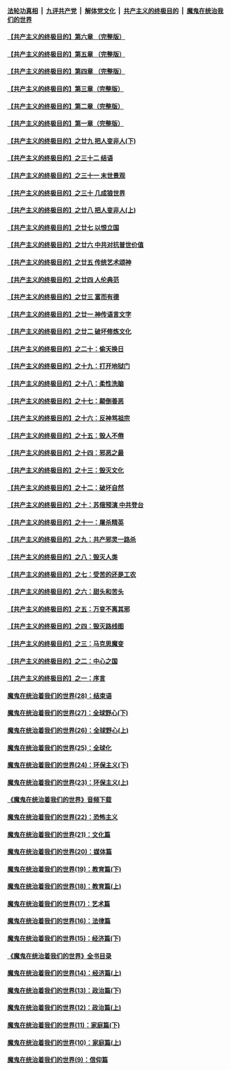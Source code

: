 ####  [法轮功真相](../../../../basic/blob/master/README.md?t=11200513) &nbsp;|&nbsp; [九评共产党](../../../../9ping.md/blob/master/README.md?t=11200513) &nbsp;|&nbsp; [解体党文化](../../../../jtdwh.md/blob/master/README.md?t=11200513)  &nbsp;|&nbsp; [共产主义的终极目的](../../../../gczydzjmd.md/blob/master/README.md?t=11200513) &nbsp;|&nbsp; [魔鬼在统治我们的世界](../../../../mgztzwmdsj.md/blob/master/README.md?t=11200513) 

#### [【共产主义的终极目的】第六章 （完整版）](../pages/nsc422/n11428913.md?t=11200513) 

#### [【共产主义的终极目的】第五章 （完整版）](../pages/nsc422/n11428912.md?t=11200513) 

#### [【共产主义的终极目的】第四章 （完整版）](../pages/nsc422/n11428907.md?t=11200513) 

#### [【共产主义的终极目的】第三章（完整版）](../pages/nsc422/n11428848.md?t=11200513) 

#### [【共产主义的终极目的】第二章（完整版）](../pages/nsc422/n11428831.md?t=11200513) 

#### [【共产主义的终极目的】第一章（完整版）](../pages/nsc422/n11417651.md?t=11200513) 

#### [【共产主义的终极目的】之廿九 把人变非人(下)](../pages/nsc422/n11344140.md?t=11200513) 

#### [【共产主义的终极目的】之三十二 结语](../pages/nsc422/n11360535.md?t=11200513) 

#### [【共产主义的终极目的】之三十一 末世景观](../pages/nsc422/n11351129.md?t=11200513) 

#### [【共产主义的终极目的】之三十 几成狼世界](../pages/nsc422/n11348280.md?t=11200513) 

#### [【共产主义的终极目的】之廿八 把人变非人(上)](../pages/nsc422/n11340492.md?t=11200513) 

#### [【共产主义的终极目的】之廿七 以恨立国](../pages/nsc422/n11336944.md?t=11200513) 

#### [【共产主义的终极目的】之廿六 中共对抗普世价值](../pages/nsc422/n11324785.md?t=11200513) 

#### [【共产主义的终极目的】之廿五 传统艺术颂神](../pages/nsc422/n11296396.md?t=11200513) 

#### [【共产主义的终极目的】之廿四 人伦典范](../pages/nsc422/n11296397.md?t=11200513) 

#### [【共产主义的终极目的】之廿三 富而有德](../pages/nsc422/n11283598.md?t=11200513) 

#### [【共产主义的终极目的】之廿一 神传语言文字](../pages/nsc422/n11263265.md?t=11200513) 

#### [【共产主义的终极目的】之廿二 破坏修炼文化](../pages/nsc422/n11245728.md?t=11200513) 

#### [【共产主义的终极目的】之二十：偷天换日](../pages/nsc422/n11238846.md?t=11200513) 

#### [【共产主义的终极目的】之十九：打开地狱门](../pages/nsc422/n11206376.md?t=11200513) 

#### [【共产主义的终极目的】之十八：柔性洗脑](../pages/nsc422/n11199994.md?t=11200513) 

#### [【共产主义的终极目的】之十七：颠倒善恶](../pages/nsc422/n11179782.md?t=11200513) 

#### [【共产主义的终极目的】之十六：反神骂祖宗](../pages/nsc422/n11166798.md?t=11200513) 

#### [【共产主义的终极目的】之十五：毁人不倦](../pages/nsc422/n11166792.md?t=11200513) 

#### [【共产主义的终极目的】之十四：邪恶之最](../pages/nsc422/n11150249.md?t=11200513) 

#### [【共产主义的终极目的】之十三：毁灭文化](../pages/nsc422/n11135227.md?t=11200513) 

#### [【共产主义的终极目的】之十二：破坏自然](../pages/nsc422/n11135214.md?t=11200513) 

#### [【共产主义的终极目的】之十：苏俄预演 中共登台](../pages/nsc422/n11118424.md?t=11200513) 

#### [【共产主义的终极目的】之十一：屠杀精英](../pages/nsc422/n11118442.md?t=11200513) 

#### [【共产主义的终极目的】之九：共产邪灵一路杀](../pages/nsc422/n11114139.md?t=11200513) 

#### [【共产主义的终极目的】之八：毁灭人类](../pages/nsc422/n11108503.md?t=11200513) 

#### [【共产主义的终极目的】之七：受苦的还是工农](../pages/nsc422/n11101809.md?t=11200513) 

#### [【共产主义的终极目的】之六：甜头和苦头](../pages/nsc422/n11096971.md?t=11200513) 

#### [【共产主义的终极目的】之五：万变不离其邪](../pages/nsc422/n11091285.md?t=11200513) 

#### [【共产主义的终极目的】之四：毁灭路线图](../pages/nsc422/n11086284.md?t=11200513) 

#### [【共产主义的终极目的】之三：马克思魔变](../pages/nsc422/n11061941.md?t=11200513) 

#### [【共产主义的终极目的】之二：中心之国](../pages/nsc422/n11047728.md?t=11200513) 

#### [【共产主义的终极目的】之一：序言](../pages/nsc422/n11086077.md?t=11200513) 

#### [魔鬼在统治着我们的世界(28)：结束语](../pages/nsc422/n10936246.md?t=11200513) 

#### [魔鬼在统治着我们的世界(27)：全球野心(下)](../pages/nsc422/n10928319.md?t=11200513) 

#### [魔鬼在统治着我们的世界(26)：全球野心(上)](../pages/nsc422/n10900318.md?t=11200513) 

#### [魔鬼在统治着我们的世界(25)：全球化](../pages/nsc422/n10788205.md?t=11200513) 

#### [魔鬼在统治着我们的世界(24)：环保主义(下)](../pages/nsc422/n10695307.md?t=11200513) 

#### [魔鬼在统治着我们的世界(23)：环保主义(上)](../pages/nsc422/n10688613.md?t=11200513) 

#### [《魔鬼在统治着我们的世界》音频下载](../pages/nsc422/n10635553.md?t=11200513) 

#### [魔鬼在统治着我们的世界(22)：恐怖主义](../pages/nsc422/n10614727.md?t=11200513) 

#### [魔鬼在统治着我们的世界(21)：文化篇](../pages/nsc422/n10597706.md?t=11200513) 

#### [魔鬼在统治着我们的世界(20)：媒体篇](../pages/nsc422/n10586579.md?t=11200513) 

#### [魔鬼在统治着我们的世界(19)：教育篇(下)](../pages/nsc422/n10564808.md?t=11200513) 

#### [魔鬼在统治着我们的世界(18)：教育篇(上)](../pages/nsc422/n10526970.md?t=11200513) 

#### [魔鬼在统治着我们的世界(17)：艺术篇](../pages/nsc422/n10499093.md?t=11200513) 

#### [魔鬼在统治着我们的世界(16)：法律篇](../pages/nsc422/n10485969.md?t=11200513) 

#### [魔鬼在统治着我们的世界(15)：经济篇(下)](../pages/nsc422/n10469975.md?t=11200513) 

#### [《魔鬼在统治着我们的世界》全书目录](../pages/nsc422/n10464261.md?t=11200513) 

#### [魔鬼在统治着我们的世界(14)：经济篇(上)](../pages/nsc422/n10457370.md?t=11200513) 

#### [魔鬼在统治着我们的世界(13)：政治篇(下)](../pages/nsc422/n10448270.md?t=11200513) 

#### [魔鬼在统治着我们的世界(12)：政治篇(上)](../pages/nsc422/n10444576.md?t=11200513) 

#### [魔鬼在统治着我们的世界(11)：家庭篇(下)](../pages/nsc422/n10440961.md?t=11200513) 

#### [魔鬼在统治着我们的世界(10)：家庭篇(上)](../pages/nsc422/n10435448.md?t=11200513) 

#### [魔鬼在统治着我们的世界(9)：信仰篇](../pages/nsc422/n10432159.md?t=11200513) 

